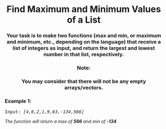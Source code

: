 <div align = "center">

# Find Maximum and Minimum Values of a List

</div>

<div align = "center">
  
<h3> Your task is to make two functions (max and min, or maximum and minimum, etc., depending on the language) that receive a list of integers as input, and return the largest and lowest number in that list, respectively.
 </h3>

 <h3>Note:</h3>
 <h3>You may consider that there will not be any empty arrays/vectors.</h3>
  
  </div>

<h3>Example 1:</h3>
<pre>
Input: <em>[4,6,2,1,9,63,-134,566]</em>
</pre>

<p>
 
<em>The function will return a max of <strong>566</strong> and min of <strong>-134</strong>
    </em>
</p>
